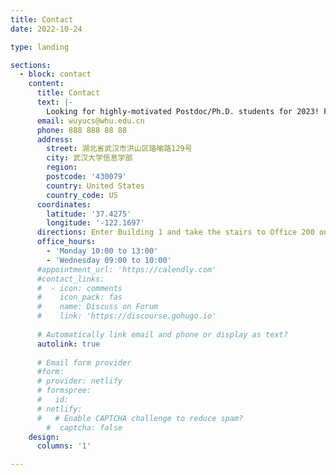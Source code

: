 ```yaml
---
title: Contact
date: 2022-10-24

type: landing

sections:
  - block: contact
    content:
      title: Contact
      text: |-
        Looking for highly-motivated Postdoc/Ph.D. students for 2023! Feel free to drop me an email with your CV.
      email: wuyucs@whu.edu.cn
      phone: 888 888 88 88
      address:
        street: 湖北省武汉市洪山区珞喻路129号
        city: 武汉大学信息学部
        region:
        postcode: '430079'
        country: United States
        country_code: US
      coordinates:
        latitude: '37.4275'
        longitude: '-122.1697'
      directions: Enter Building 1 and take the stairs to Office 200 on Floor 2
      office_hours:
        - 'Monday 10:00 to 13:00'
        - 'Wednesday 09:00 to 10:00'
      #appointment_url: 'https://calendly.com'
      #contact_links:
      #  - icon: comments
      #    icon_pack: fas
      #    name: Discuss on Forum
      #    link: 'https://discourse.gohugo.io'
    
      # Automatically link email and phone or display as text?
      autolink: true
    
      # Email form provider
      #form:
      # provider: netlify
      # formspree:
      #   id:
      # netlify:
      #   # Enable CAPTCHA challenge to reduce spam?
        #  captcha: false
    design:
      columns: '1'

---
```

